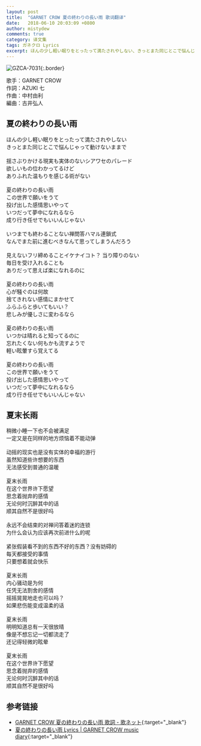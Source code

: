 ```yaml
---
layout: post
title:  "GARNET CROW 夏の終わりの長い雨 歌词翻译"
date:   2018-06-10 20:03:09 +0800
author: mistydew
comments: true
category: 译文集
tags: ガネクロ Lyrics
excerpt: ほんの少し軽い眠りをとったって満たされやしない、きっとまた同じとこで悩んじゃって動けないままで。
---
```

![GZCA-7031](https://crowsub.github.io/assets/images/discography/single/GZCA-7031.jpg){:.border}

歌手：GARNET CROW<br>
作詞：AZUKI 七<br>
作曲：中村由利<br>
編曲：古井弘人

<div class="lyric-original">
  <h2>夏の終わりの長い雨</h2>
  <p>
    ほんの少し軽い眠りをとったって満たされやしない<br>
    きっとまた同じとこで悩んじゃって動けないままで<br>
    <br>
    揺さぶりかける現実も実体のないシアワセのパレード<br>
    欲しいもの位わかってるけど<br>
    ありふれた温もりを感じる術がない<br>
    <br>
    夏の終わりの長い雨<br>
    この世界で願いをうて<br>
    投げ出した感情思いやって<br>
    いつだって夢中になれるなら<br>
    成り行き任せでもいいんじゃない<br>
    <br>
    いつまでも終わることない禅問答ハマル連鎖式<br>
    なんでまた前に進むべきなんて思ってしまうんだろう<br>
    <br>
    見えないフリ締めることイケナイコト？ 当り障りのない<br>
    毎日を受け入れることも<br>
    ありだって思えば楽になれるのに<br>
    <br>
    夏の終わりの長い雨<br>
    心が騒ぐのは何故<br>
    捨てきれない感情にまかせて<br>
    ふらふらと歩いてもいい？<br>
    悲しみが優しさに変わるなら<br>
    <br>
    夏の終わりの長い雨<br>
    いつかは晴れると知ってるのに<br>
    忘れたくない何もかも流すようで<br>
    軽い眩暈すら覚えてる<br>
    <br>
    夏の終わりの長い雨<br>
    この世界で願いをうて<br>
    投げ出した感情思いやって<br>
    いつだって夢中になれるなら<br>
    成り行き任せでもいいんじゃない
  </p>
</div>

<div class="lyric-translation">
  <h2>夏末长雨</h2>
  <p>
    稍微小睡一下也不会被满足<br>
    一定又是在同样的地方烦恼着不能动弹<br>
    <br>
    动摇的现实也是没有实体的幸福的游行<br>
    虽然知道些许想要的东西<br>
    无法感受到普通的温暖<br>
    <br>
    夏末长雨<br>
    在这个世界许下愿望<br>
    思念着抛弃的感情<br>
    无论何时沉醉其中的话<br>
    顺其自然不是很好吗<br>
    <br>
    永远不会结束的对禅问答着迷的连锁<br>
    为什么会认为应该再次前进什么的呢<br>
    <br>
    紧张假装看不到的东西不好的东西？没有妨碍的<br>
    每天都接受的事情<br>
    只要想着就会快乐<br>
    <br>
    夏末长雨<br>
    内心骚动是为何<br>
    任凭无法割舍的感情<br>
    摇摇晃晃地走也可以吗？<br>
    如果悲伤能变成温柔的话<br>
    <br>
    夏末长雨<br>
    明明知道总有一天很放晴<br>
    像是不想忘记一切都流走了<br>
    还记得轻微的眩晕<br>
    <br>
    夏末长雨<br>
    在这个世界许下愿望<br>
    思念着抛弃的感情<br>
    无论何时沉醉其中的话<br>
    顺其自然不是很好吗
  </p>
</div>

## 参考链接

* [GARNET CROW 夏の終わりの長い雨 歌詞 - 歌ネット](https://www.uta-net.com/song/20150){:target="_blank"}
* [夏の終わりの長い雨 Lyrics \| GARNET CROW music diary](https://crowsub.github.io/lyrics/original/夏の終わりの長い雨.html){:target="_blank"}
